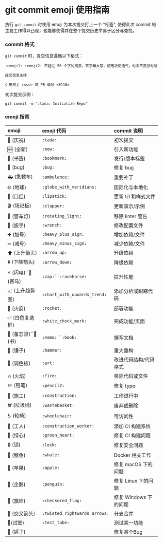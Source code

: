 # git commit emoji 使用指南

执行 `git commit` 时使用 emoji 为本次提交打上一个 "标签", 使得此次 commit 的主要工作得以凸现，也能够使得其在整个提交历史中易于区分与查找。

### commit 格式

`git commit` 时，提交信息遵循以下格式：

```shell
:emoji1: :emoji2: 不超过 50 个字的摘要，首字母大写，使用祈使语气，句末不要加句号

提交信息主体

引用相关 issue 或 PR 编号 <#110>
```

初次提交示例：

```shell
git commit -m ":tada: Initialize Repo"
```

### emoji 指南

| emoji            | emoji 代码                      | commit 说明       |
|:-----------------|:------------------------------|:----------------|
| 🎉 (庆祝)          | `:tada:`                      | 初次提交            |
| 🆕 (全新)          | `:new:`                       | 引入新功能           |
| 🔖 (书签)          | `:bookmark:`                  | 发行/版本标签         |
| 🐛 (bug)         | `:bug:`                       | 修复 bug          |
| 🚑 (急救车)         | `:ambulance:`                 | 重要补丁            |
| 🌐 (地球)          | `:globe_with_meridians:`      | 国际化与本地化         |
| 💄 (口红)          | `:lipstick:`                  | 更新 UI 和样式文件     |
| 🎬 (场记板)         | `:clapper:`                   | 更新演示/示例         |
| 🚨 (警车灯)         | `:rotating_light:`            | 移除 linter 警告    |
| 🔧 (扳手)          | `:wrench:`                    | 修改配置文件          |
| ➕ (加号)           | `:heavy_plus_sign:`           | 增加依赖/文件         |
| ➖ (减号)           | `:heavy_minus_sign:`          | 减少依赖/文件         |
| ⬆️ (上升箭头)        | `:arrow_up:`                  | 升级依赖            |
| ⬇️ (下降箭头)        | `:arrow_down:`                | 降级依赖            |
| ⚡ (闪电)``🐎 (赛马)  | `:zap:``:racehorse:`          | 提升性能            |
| 📈 (上升趋势图)       | `:chart_with_upwards_trend:`  | 添加分析或跟踪代码       |
| 🚀 (火箭)          | `:rocket:`                    | 部署功能            |
| ✅ (白色复选框)        | `:white_check_mark:`          | 完成功能/页面         |
| 📝 (备忘录)``📖 (书) | `:memo:``:book:`              | 撰写文档            |
| 🔨 (锤子)          | `:hammer:`                    | 重大重构            |
| 🎨 (调色板)         | `:art:`                       | 改进代码结构/代码格式     |
| 🔥 (火焰)          | `:fire:`                      | 移除代码或文件         |
| ✏️ (铅笔)          | `:pencil2:`                   | 修复 typo         |
| 🚧 (施工)          | `:construction:`              | 工作进行中           |
| 🗑️ (垃圾桶)        | `:wastebasket:`               | 废弃或删除           |
| ♿ (轮椅)           | `:wheelchair:`                | 可访问性            |
| 👷 (工人)          | `:construction_worker:`       | 添加 CI 构建系统      |
| 💚 (绿心)          | `:green_heart:`               | 修复 CI 构建问题      |
| 🔒 (锁)           | `:lock:`                      | 修复安全问题          |
| 🐳 (鲸鱼)          | `:whale:`                     | Docker 相关工作     |
| 🍎 (苹果)          | `:apple:`                     | 修复 macOS 下的问题   |
| 🐧 (企鹅)          | `:penguin:`                   | 修复 Linux 下的问题   |
| 🏁 (旗帜)          | `:checkered_flag:`            | 修复 Windows 下的问题 |
| 🔀 (交叉箭头)        | `:twisted_rightwards_arrows:` | 分支合并            |
| 🧪(试管)           | `:test_tube:`                 | 测试某一功能          |
| 🔨 (锤子)          |                               | 修复某个Bug         |
